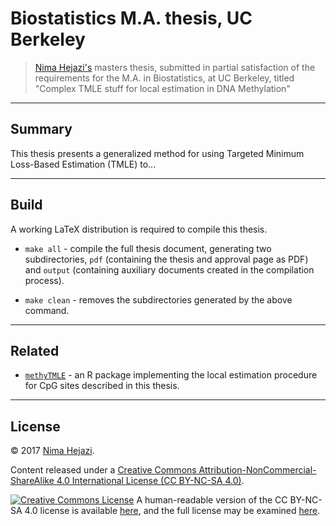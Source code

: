 # Biostatistics M.A. thesis, UC Berkeley

> [Nima Hejazi's](http://nimahejazi.org) masters thesis, submitted in partial
> satisfaction of the requirements for the M.A. in Biostatistics, at UC
> Berkeley, titled "Complex TMLE stuff for local estimation in DNA Methylation"

---

## Summary

This thesis presents a generalized method for using Targeted Minimum Loss-Based
Estimation (TMLE) to...

---

## Build

A working LaTeX distribution is required to compile this thesis.

* `make all` - compile the full thesis document, generating two subdirectories,
    `pdf` (containing the thesis and approval page as PDF) and `output`
    (containing auxiliary documents created in the compilation process).

* `make clean` - removes the subdirectories generated by the above command.

---

## Related

* [`methyTMLE`](https://github.com/nhejazi/methyTMLE/tree/simulate) - an R
    package implementing the local estimation procedure for CpG sites described
    in this thesis.

---

## License

&copy; 2017 [Nima Hejazi](http://nimahejazi.org).

Content released under a <a rel="license"
href="http://creativecommons.org/licenses/by-nc-sa/4.0/">Creative Commons
Attribution-NonCommercial-ShareAlike 4.0 International License (CC BY-NC-SA
4.0)</a>.

<a rel="license" href="http://creativecommons.org/licenses/by-nc-sa/4.0/"><img
alt="Creative Commons License"
style="border-width:0"
src="https://i.creativecommons.org/l/by-nc-sa/4.0/80x15.png" /></a>
A human-readable version of the CC BY-NC-SA 4.0 license is available
[here](https://creativecommons.org/licenses/by-nc-sa/4.0/), and the full
license may be examined
[here](https://creativecommons.org/licenses/by-nc-sa/4.0/legalcode).
